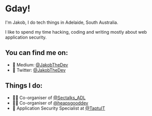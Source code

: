 # Gday!
I'm Jakob, I do tech things in Adelaide, South Australia.

I like to spend my time hacking, coding and writing mostly about web application security.

## You can find me on:
- 📝 Medium: [@JakobTheDev](https://medium.com/@JakobTheDev)
- 🐤 Twitter: [@JakobTheDev](https://twitter.com/JakobTheDev)

## Things I do:
- 🐱‍👤 Co-organiser of [@Sectalks_ADL](https://twitter.com/sectalks_ADL)
- 👨‍💻 Co-organiser of [@heapsgooddev](https://twitter.com/heapsgooddev)
- 🔐 Application Security Specialist at [@TaptuIT](https://twitter.com/TaptuIT)
